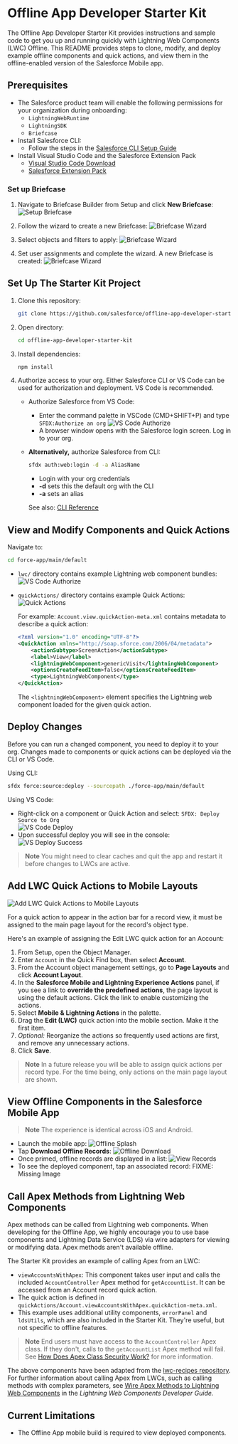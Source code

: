 # Offline App Developer Starter Kit

The Offline App Developer Starter Kit provides instructions and sample code to get you up and running quickly with Lightning Web Components (LWC) Offline. This README provides steps to clone, modify, and deploy example offline components and quick actions, and view them in the offline-enabled version of the Salesforce Mobile app.

## Prerequisites

- The Salesforce product team will enable the following permissions for your organization during onboarding: 
  - `LightningWebRuntime`
  - `LightningSDK`
  - `Briefcase`
- Install Salesforce CLI:
  - Follow the steps in the [Salesforce CLI Setup Guide](https://developer.salesforce.com/docs/atlas.en-us.sfdx_setup.meta/sfdx_setup/sfdx_setup_intro.htm)
- Install Visual Studio Code and the Salesforce Extension Pack
  - [Visual Studio Code Download](https://code.visualstudio.com/download)
  - [Salesforce Extension Pack](https://marketplace.visualstudio.com/items?itemName=salesforce.salesforcedx-vscode)

### Set up Briefcase

1. Navigate to Briefcase Builder from Setup and click **New Briefcase**:
  ![Setup Briefcase](images/SetupBriefcase.png)

2. Follow the wizard to create a new Briefcase:
  ![Briefcase Wizard](images/BriefcaseWizard1.png)

3. Select objects and filters to apply:
  ![Briefcase Wizard](images/BriefcaseWizard2.png)

4. Set user assignments and complete the wizard. A new Briefcase is created:
  ![Briefcase Wizard](images/BriefcaseWizard3.png)

## Set Up The Starter Kit Project

1. Clone this repository:  
  
   ```sh
   git clone https://github.com/salesforce/offline-app-developer-starter-kit.git
   ```

2. Open directory:

   ```sh
   cd offline-app-developer-starter-kit
   ```

3. Install dependencies:

   ```sh
   npm install
   ```

4. Authorize access to your org. Either Salesforce CLI or VS Code can be used for authorization and deployment. VS Code is recommended.

   - Authorize Salesforce from VS Code:

      - Enter the command palette in VSCode (CMD+SHIFT+P) and type `SFDX:Authorize an org`
        ![VS Code Authorize](images/VSCodeAuthorize.png)
      - A browser window opens with the Salesforce login screen. Log in to your org.

   - **Alternatively,** authorize Salesforce from CLI:

      ```sh
      sfdx auth:web:login -d -a AliasName
      ```

      - Login with your org credentials
      - **-d** sets this the default org with the CLI
      - **-a** sets an alias

      See also: [CLI Reference](https://developer.salesforce.com/docs/atlas.en-us.sfdx_cli_reference.meta/sfdx_cli_reference/cli_reference.htm)

## View and Modify Components and Quick Actions

Navigate to:

```sh
cd force-app/main/default
```

- `lwc/` directory contains example Lightning web component bundles:  
  ![VS Code Authorize](images/lwcDirectory.png)
- `quickActions/` directory contains example Quick Actions:  
  ![Quick Actions](images/quickActionsDirectory.png)

  For example: `Account.view.quickAction-meta.xml` contains metadata to describe a quick action:

  ```xml
  <?xml version="1.0" encoding="UTF-8"?>
  <QuickAction xmlns="http://soap.sforce.com/2006/04/metadata">
      <actionSubtype>ScreenAction</actionSubtype>
      <label>View</label>
      <lightningWebComponent>genericVisit</lightningWebComponent>
      <optionsCreateFeedItem>false</optionsCreateFeedItem>
      <type>LightningWebComponent</type>
  </QuickAction>
  ```

  The `<lightningWebComponent>` element specifies the Lightning web component loaded for
  the given quick action.

## Deploy Changes

Before you can run a changed component, you need to deploy it to your org. Changes made to components or quick actions can be deployed via the CLI or VS Code.

Using CLI:

```sh
sfdx force:source:deploy --sourcepath ./force-app/main/default
```

Using VS Code:

- Right-click on a component or Quick Action and select: `SFDX: Deploy Source to Org`  
  ![VS Code Deploy](images/DeployVSCode.png)
- Upon successful deploy you will see in the console:  
  ![VS Deploy Success](images/DeployedLWCConsole.png)

> **Note**
> You might need to clear caches and quit the app and restart it before changes to LWCs are active.
## Add LWC Quick Actions to Mobile Layouts

![Add LWC Quick Actions to Mobile Layouts](images/LWCQuickActionsMobileLayouts.png)

For a quick action to appear in the action bar for a record view, it must be assigned to the main page layout for the record's object type.

Here's an example of assigning the Edit LWC quick action for an Account:

1. From Setup, open the Object Manager.
2. Enter `Account` in the Quick Find box, then select **Account**.
3. From the Account object management settings, go to **Page Layouts** and click **Account Layout**.
4. In the **Salesforce Mobile and Lightning Experience Actions** panel, if you see a link to **override the predefined actions**, the page layout is using the default actions. Click the link to enable customizing the actions.
5. Select **Mobile & Lightning Actions** in the palette.
6. Drag the **Edit (LWC)** quick action into the mobile section. Make it the first item.
7. _Optional:_ Reorganize the actions so frequently used actions are first, and remove any unnecessary actions.
8. Click **Save**.

> **Note**
> In a future release you will be able to assign quick actions per record type. For the time being, only actions on the main page layout are shown.

## View Offline Components in the Salesforce Mobile App

> **Note**
> The experience is identical across iOS and Android.

- Launch the mobile app:
  ![Offline Splash](images/OfflineSplash.png)
- Tap **Download Offline Records**:
  ![Offline Download](images/OfflineDownload.png)
- Once primed, offline records are displayed in a list:
  ![View Records](images/OfflineRecords.png)
- To see the deployed component, tap an associated record:
  FIXME: Missing Image

## Call Apex Methods from Lightning Web Components

Apex methods can be called from Lightning web components. When developing for the Offline App, we highly encourage you to use base components and Lightning Data Service (LDS) via wire adapters for viewing or modifying data. Apex methods aren't available offline.

The Starter Kit provides an example of calling Apex from an LWC:

- `viewAccountsWithApex`: This component takes user input and calls the included `AccountController` Apex method for `getAccountList`. It can be accessed from an Account record quick action.
- The quick action is defined in `quickActions/Account.viewAccountsWithApex.quickAction-meta.xml`.
- This example uses additional utility components, `errorPanel` and `ldsUtils`, which are also included in the Starter Kit. They're useful, but not specific to offline features.

> **Note**
> End users must have access to the `AccountController` Apex class. If they don't, calls to the `getAccountList` Apex method will fail. See [How Does Apex Class Security Work?](https://help.salesforce.com/s/articleView?id=sf.code_package_security.htm&type=5) for more information.

The above components have been adapted from the [lwc-recipes repository](https://github.com/trailheadapps/lwc-recipes). For further information about calling Apex from LWCs, such as calling methods with complex parameters, see [Wire Apex Methods to Lightning Web Components](https://developer.salesforce.com/docs/component-library/documentation/en/lwc/lwc.apex_wire_method) in the _Lightning Web Components Developer Guide._

## Current Limitations

- The Offline App mobile build is required to view deployed components.
